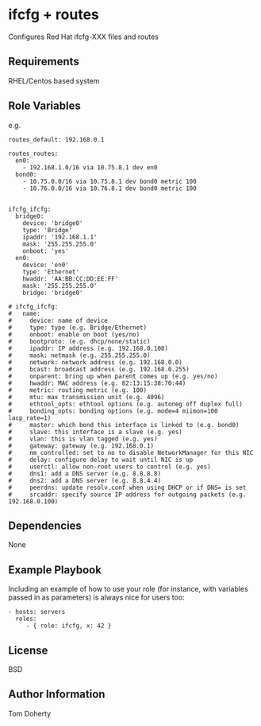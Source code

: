 ifcfg + routes
=========

Configures Red Hat ifcfg-XXX files and routes

Requirements
------------

RHEL/Centos based system

Role Variables
--------------

e.g. 


    routes_default: 192.168.0.1

    routes_routes:
      en0:
        - 192.168.1.0/16 via 10.75.8.1 dev en0
      bond0:
        - 10.75.0.0/16 via 10.75.8.1 dev bond0 metric 100
        - 10.76.0.0/16 via 10.76.8.1 dev bond0 metric 100


    ifcfg_ifcfg:
      bridge0:
        device: 'bridge0'
        type: 'Bridge'
        ipaddr: '192.168.1.1'
        mask: '255.255.255.0'
        onboot: 'yes'
      en0:
        device: 'en0'
        type: 'Ethernet'
        hwaddr: 'AA:BB:CC:DD:EE:FF'
        mask: '255.255.255.0'
        bridge: 'bridge0'

    # ifcfg_ifcfg:
    #   name:
    #     device: name of device
    #     type: type (e.g. Bridge/Ethernet)
    #     onboot: enable on boot (yes/no)
    #     bootproto: (e.g. dhcp/none/static)
    #     ipaddr: IP address (e.g. 192.168.0.100)
    #     mask: netmask (e.g. 255.255.255.0)
    #     network: network address (e.g. 192.168.0.0)
    #     bcast: broadcast address (e.g. 192.168.0.255)
    #     onparent: bring up when parent comes up (e.g. yes/no)
    #     hwaddr: MAC address (e.g. 82:13:15:38:70:44)
    #     metric: routing metric (e.g. 100)
    #     mtu: max transmission unit (e.g. 4096)
    #     ethtool_opts: ethtool options (e.g. autoneg off duplex full)
    #     bonding_opts: bonding options (e.g. mode=4 miimon=100 lacp_rate=1)
    #     master: which bond this interface is linked to (e.g. bond0)
    #     slave: this interface is a slave (e.g. yes)
    #     vlan: this is vlan tagged (e.g. yes)
    #     gateway: gateway (e.g. 192.168.0.1)
    #     nm_controlled: set to no to disable NetworkManager for this NIC
    #     delay: configure delay to wait until NIC is up
    #     userctl: allow non-root users to control (e.g. yes)
    #     dns1: add a DNS server (e.g. 8.8.8.8)
    #     dns2: add a DNS server (e.g. 8.8.4.4)
    #     peerdns: update resolv.conf when using DHCP or if DNS= is set
    #     srcaddr: specify source IP address for outgoing packets (e.g. 192.168.0.100)

Dependencies
------------

None

Example Playbook
----------------

Including an example of how to use your role (for instance, with variables
passed in as parameters) is always nice for users too:

    - hosts: servers
      roles:
         - { role: ifcfg, x: 42 }

License
-------

BSD

Author Information
------------------

Tom Doherty
